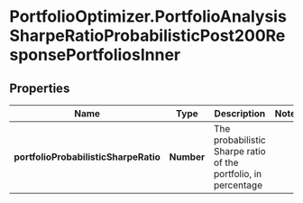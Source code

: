 # PortfolioOptimizer.PortfolioAnalysisSharpeRatioProbabilisticPost200ResponsePortfoliosInner

## Properties

Name | Type | Description | Notes
------------ | ------------- | ------------- | -------------
**portfolioProbabilisticSharpeRatio** | **Number** | The probabilistic Sharpe ratio of the portfolio, in percentage | 


